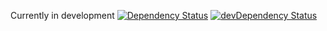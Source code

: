 Currently in development
[![Dependency Status](https://david-dm.org/ericholiveira/studio.js.svg)](https://david-dm.org/ericholiveira/studio)
[![devDependency Status](https://david-dm.org/ericholiveira/studio/dev-status.svg)](https://david-dm.org/ericholiveira/studio#info=devDependencies)
